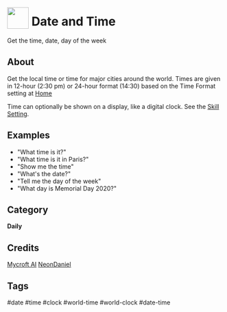 # <img src='https://raw.githack.com/FortAwesome/Font-Awesome/master/svgs/solid/calendar.svg' card_color='#22a7f0' width='50' height='50' style='vertical-align:bottom'/> Date and Time
Get the time, date, day of the week

## About 
Get the local time or time for major cities around the world.  Times
are given in 12-hour (2:30 pm) or 24-hour format (14:30) based on the
Time Format setting at [Home](https://home.mycroft.ai/#/setting/basic)

Time can optionally be shown on a display, like a digital clock.  See
the [Skill Setting](https://home.mycroft.ai/#/skill).

## Examples 
* "What time is it?"
* "What time is it in Paris?"
* "Show me the time"
* "What's the date?"
* "Tell me the day of the week"
* "What day is Memorial Day 2020?"

## Category
**Daily**

## Credits 
[Mycroft AI](https://github.com/MycroftAI)
[NeonDaniel](https://github.com/NeonDaniel)

## Tags
#date
#time
#clock
#world-time
#world-clock
#date-time
